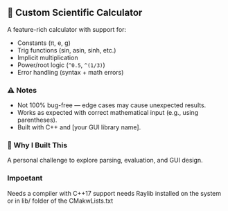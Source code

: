 ## 🧮 Custom Scientific Calculator

A feature-rich calculator with support for:

- Constants (π, e, g)
- Trig functions (sin, asin, sinh, etc.)
- Implicit multiplication
- Power/root logic (`^0.5`, `^(1/3)`)
- Error handling (syntax + math errors)

### ⚠️ Notes
- Not 100% bug-free — edge cases may cause unexpected results.
- Works as expected with correct mathematical input (e.g., using parentheses).
- Built with C++ and [your GUI library name].

### 🚀 Why I Built This
A personal challenge to explore parsing, evaluation, and GUI design.



### Impoetant

Needs a compiler with C++17 support
needs Raylib installed on the system or in lib/ folder of the CMakwLists.txt

